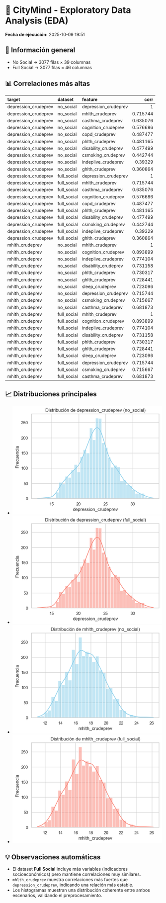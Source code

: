 # 🧠 CityMind - Exploratory Data Analysis (EDA)
**Fecha de ejecución:** 2025-10-09 19:51

## 📂 Información general
- No Social → 3077 filas × 39 columnas
- Full Social → 3077 filas × 46 columnas

## 📊 Correlaciones más altas
| target               | dataset     | feature              |     corr |
|:---------------------|:------------|:---------------------|---------:|
| depression_crudeprev | no_social   | depression_crudeprev | 1        |
| depression_crudeprev | no_social   | mhlth_crudeprev      | 0.715744 |
| depression_crudeprev | no_social   | casthma_crudeprev    | 0.635076 |
| depression_crudeprev | no_social   | cognition_crudeprev  | 0.576686 |
| depression_crudeprev | no_social   | copd_crudeprev       | 0.487477 |
| depression_crudeprev | no_social   | phlth_crudeprev      | 0.481165 |
| depression_crudeprev | no_social   | disability_crudeprev | 0.477499 |
| depression_crudeprev | no_social   | csmoking_crudeprev   | 0.442744 |
| depression_crudeprev | no_social   | indeplive_crudeprev  | 0.39329  |
| depression_crudeprev | no_social   | ghlth_crudeprev      | 0.360864 |
| depression_crudeprev | full_social | depression_crudeprev | 1        |
| depression_crudeprev | full_social | mhlth_crudeprev      | 0.715744 |
| depression_crudeprev | full_social | casthma_crudeprev    | 0.635076 |
| depression_crudeprev | full_social | cognition_crudeprev  | 0.576686 |
| depression_crudeprev | full_social | copd_crudeprev       | 0.487477 |
| depression_crudeprev | full_social | phlth_crudeprev      | 0.481165 |
| depression_crudeprev | full_social | disability_crudeprev | 0.477499 |
| depression_crudeprev | full_social | csmoking_crudeprev   | 0.442744 |
| depression_crudeprev | full_social | indeplive_crudeprev  | 0.39329  |
| depression_crudeprev | full_social | ghlth_crudeprev      | 0.360864 |
| mhlth_crudeprev      | no_social   | mhlth_crudeprev      | 1        |
| mhlth_crudeprev      | no_social   | cognition_crudeprev  | 0.893899 |
| mhlth_crudeprev      | no_social   | indeplive_crudeprev  | 0.774104 |
| mhlth_crudeprev      | no_social   | disability_crudeprev | 0.731158 |
| mhlth_crudeprev      | no_social   | phlth_crudeprev      | 0.730317 |
| mhlth_crudeprev      | no_social   | ghlth_crudeprev      | 0.728441 |
| mhlth_crudeprev      | no_social   | sleep_crudeprev      | 0.723096 |
| mhlth_crudeprev      | no_social   | depression_crudeprev | 0.715744 |
| mhlth_crudeprev      | no_social   | csmoking_crudeprev   | 0.715667 |
| mhlth_crudeprev      | no_social   | casthma_crudeprev    | 0.681873 |
| mhlth_crudeprev      | full_social | mhlth_crudeprev      | 1        |
| mhlth_crudeprev      | full_social | cognition_crudeprev  | 0.893899 |
| mhlth_crudeprev      | full_social | indeplive_crudeprev  | 0.774104 |
| mhlth_crudeprev      | full_social | disability_crudeprev | 0.731158 |
| mhlth_crudeprev      | full_social | phlth_crudeprev      | 0.730317 |
| mhlth_crudeprev      | full_social | ghlth_crudeprev      | 0.728441 |
| mhlth_crudeprev      | full_social | sleep_crudeprev      | 0.723096 |
| mhlth_crudeprev      | full_social | depression_crudeprev | 0.715744 |
| mhlth_crudeprev      | full_social | csmoking_crudeprev   | 0.715667 |
| mhlth_crudeprev      | full_social | casthma_crudeprev    | 0.681873 |

## 📈 Distribuciones principales
- ![depression_crudeprev no_social](../eda/figures/depression_crudeprev_no_social_hist.png)
- ![depression_crudeprev full_social](../eda/figures/depression_crudeprev_full_social_hist.png)
- ![mhlth_crudeprev no_social](../eda/figures/mhlth_crudeprev_no_social_hist.png)
- ![mhlth_crudeprev full_social](../eda/figures/mhlth_crudeprev_full_social_hist.png)

## 💡 Observaciones automáticas
- El dataset **Full Social** incluye más variables (indicadores socioeconómicos) pero mantiene correlaciones muy similares.
- `mhlth_crudeprev` muestra correlaciones más fuertes que `depression_crudeprev`, indicando una relación más estable.
- Los histogramas muestran una distribución coherente entre ambos escenarios, validando el preprocesamiento.

